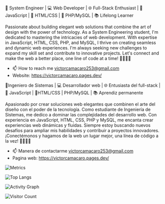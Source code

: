
🌟 System Engineer | 💻 Web Developer | 🌐 Full-Stack Enthusiast | 🚀 JavaScript | 🎨 HTML/CSS | 🧮 PHP/MySQL | 📚 Lifelong Learner

Passionate about building elegant web solutions that combine the art of design with the power of technology. As a System Engineering student, I'm dedicated to mastering the intricacies of web development. With expertise in JavaScript, HTML, CSS, PHP, and MySQL, I thrive on creating seamless and dynamic web experiences. I'm always seeking new challenges to expand my skill set and contribute to innovative projects. Let's connect and make the web a better place, one line of code at a time! 👨‍💻🌐🚀
- 📫 How to reach me victorcamacaro253@gmail.com
- Website: https://victorcamacaro.pages.dev/

<!---
victorcamacaro253/victorcamacaro253 is a ✨ special ✨ repository because its `README.md` (this file) appears on your GitHub profile.
You can click the Preview link to take a look at your changes.
--->

🌟Ingeniero de Sistemas | 💻 Desarrollador web | 🌐 Entusiasta del full-stack | 🚀 JavaScript | 🎨HTML/CSS |   PHP/MySQL | 📚 Aprendiz permanente

Apasionado por crear soluciones web elegantes que combinen el arte del diseño con el poder de la tecnología. Como estudiante de Ingeniería de Sistemas, me dedico a dominar las complejidades del desarrollo web. Con experiencia en JavaScript, HTML, CSS, PHP y MySQL, me encanta crear experiencias web dinámicas y fluidas. Siempre estoy buscando nuevos desafíos para ampliar mis habilidades y contribuir a proyectos innovadores. ¡Conectémonos y hagamos de la web un lugar mejor, una línea de código a la vez! 👨‍💻🌐🚀
- 📫 Manera de contactarme victorcamacaro253@gmail.com
- Pagina web: https://victorcamacaro.pages.dev/

![Metrics](https://github-readme-stats.vercel.app/api?username=victorcamacaro253&show_icons=true&theme=radical&include_all_commits=true)

![Top Langs](https://github-readme-stats.vercel.app/api/top-langs/?username=victorcamacaro253&layout=compact&theme=radical)

![Activity Graph](https://activity-graph.herokuapp.com/graph?username=victorcamacaro253&theme=react-dark&hide_border=true)

![Visitor Count](https://profile-counter.glitch.me/victorcamacaro253/count.svg)
